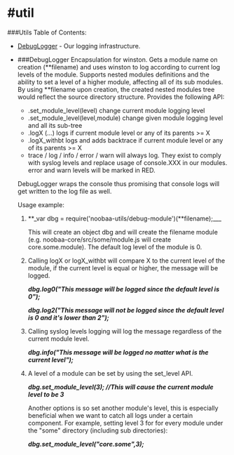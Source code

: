 # #util

###Utils Table of Contents:

- [DebugLogger](#DebugLogger) - Our logging infrastructure.

- ###DebugLogger
  Encapsulation for winston. Gets a module name on creation (**filename) and uses winston to log
  according to current log levels of the module. Supports nested modules definitions and the ability to set a level
  of a higher module, affecting all of its sub modules.
  By using **filename upon creation, the created nested modules tree would reflect the source directory structure.
  Provides the following API:

  - .set_module_level(level) change current module logging level
  - .set_module_level(level,module) change given module logging level and all its sub-tree
  - .logX (...) logs if current module level or any of its parents >= X
  - .logX_withbt logs and adds backtrace if current module level or any of its parents >= X
  - trace / log / info / error / warn will always log. They exist to comply with syslog levels
    and replace usage of console.XXX in our modules. error and warn levels will be marked in RED.

  DebugLogger wraps the console thus promising that console logs will get written to the log file as well.

  Usage example:

  1. **\_var dbg = require('noobaa-utils/debug-module')(**filename);\_\_\_

     This will create an object dbg and will create the filename module (e.g. noobaa-core/src/some/module.js will create core.some.module). The default log level of the module is 0.

  2. Calling logX or logX_withbt will compare X to the current level of the module, if the current level is equal or higher, the message will be logged.

     **_dbg.log0("This message will be logged since the default level is 0");_**

     **_dbg.log2("This message will not be logged since the default level is 0 and it's lower than 2");_**

  3. Calling syslog levels logging will log the message regardless of the current module level.

     **_dbg.info("This message will be logged no matter what is the current level");_**

  4. A level of a module can be set by using the set_level API.

     **_dbg.set_module_level(3); //This will cause the current module level to be 3_**

     Another options is so set another module's level, this is especially beneficial when we want to catch all logs under a certain component. For example, setting level 3 for for every module under the "some" directory (including sub directories):

     **_dbg.set_module_level("core.some",3);_**
